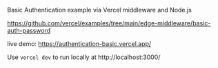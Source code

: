 Basic Authentication example via Vercel middleware and Node.js

https://github.com/vercel/examples/tree/main/edge-middleware/basic-auth-password

live demo:
https://authentication-basic.vercel.app/

Use `vercel dev` to run locally at http://localhost:3000/
